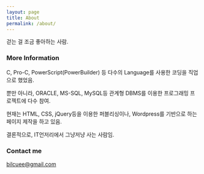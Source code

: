```yaml
---
layout: page
title: About
permalink: /about/
---
```


걷는 걸 조금 좋아하는 사람.

### More Information <i class="fa fa-info-circle" aria-hidden="true"></i>

C, Pro-C, PowerScript(PowerBuilder) 등 다수의 Language를 사용한 코딩을 직업으로 했었음.

뿐만 아니라, ORACLE, MS-SQL, MySQL등 관계형 DBMS를 이용한 프로그래밍 프로젝트에 다수 참여.

현재는 HTML, CSS, jQuery등을 이용한 퍼블리싱이나, Wordpress를 기반으로 하는 페이지 제작을 하고 있음.


결론적으로, IT언저리에서 그냥저냥 사는 사람임.

### Contact me <i class="fa fa-envelope-o" aria-hidden="true"></i> 

[bilcuee@gmail.com](mailto:bilcuee@gmail.com)